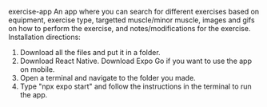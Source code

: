 exercise-app
An app where you can search for different exercises based on equipment, exercise type, targetted muscle/minor muscle, images and gifs on how to perform the exercise, and notes/modifications for the exercise.
Installation directions:
1. Download all the files and put it in a folder.
2. Download React Native. Download Expo Go if you want to use the app on mobile.
3. Open a terminal and navigate to the folder you made.
4. Type "npx expo start" and follow the instructions in the terminal to run the app.

